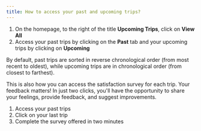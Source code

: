 ```yaml
---
title: How to access your past and upcoming trips?
---
```


1. On the homepage, to the right of the title **Upcoming Trips**, click on **View All**
2. Access your past trips by clicking on the **Past** tab and your upcoming trips by clicking on **Upcoming**

By default, past trips are sorted in reverse chronological order (from most recent to oldest), while upcoming trips are in chronological order (from closest to farthest).

This is also how you can access the satisfaction survey for each trip. Your feedback matters! In just two clicks, you'll have the opportunity to share your feelings, provide feedback, and suggest improvements.

1. Access your past trips
2. Click on your last trip
3. Complete the survey offered in two minutes